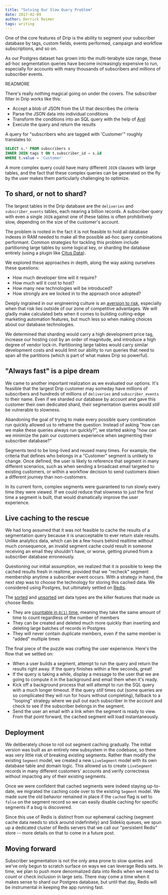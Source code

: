 ```yaml
---
title: "Solving Our Slow Query Problem"
date: 2017-02-09
author: Derrick Reimer
tags: writing
---
```


One of the core features of Drip is the ability to segment your subscriber database by tags, custom fields, events performed, campaign and workflow subscriptions, and so on.

As our Postgres dataset has grown into the multi-terabyte size range, these ad-hoc segmentation queries have become increasingly expensive to run, especially for accounts with many thousands of subscribers and millions of subscriber events.

READMORE

There's really nothing magical going on under the covers. The subscriber filter in Drip works like this:

- Accept a blob of JSON from the UI that describes the criteria
- Parse the JSON data into individual conditions
- Transform the conditions into an SQL query with the help of [Arel](https://github.com/rails/arel)
- Execute the query and return the results

A query for "subscribers who are tagged with 'Customer'" roughly translates to:

```sql
SELECT s.* FROM subscribers s
INNER JOIN tags t ON t.subscriber_id = s.id
WHERE t.value = 'Customer'
```

A more complex query could have many different `JOIN` clauses with large tables, and the fact that these complex queries can be generated on the fly by the user makes them particularly challenging to optimize.

## To shard, or not to shard?

The largest tables in the Drip database are the `deliveries` and `subscriber_events` tables, each nearing a billion records. A subscriber query with even a single `JOIN` against one of these tables is often prohibitively slow, depending on the size of the customer's account.

The problem is rooted in the fact it is not feasible to hold all database indexes in RAM needed to make all the possible ad-hoc query combinations performant. Common strategies for tackling this problem include partitioning large tables by some logical key, or sharding the database entirely (using a plugin like [Citus Data](https://www.citusdata.com/)).

We explored these approaches in depth, along the way asking ourselves these questions:

- How much developer time will it require?
- How much will it cost to host?
- How many new technologies will be introduced?
- How strongly are we locked in to the approach once adopted?

Deeply ingrained in our engineering culture is an [aversion to risk](http://www.derrickreimer.com/posts/choosing-the-perfect-tech-stack/), especially when that risk lies outside of our zone of competitive advantages. We will gladly make calculated bets when it comes to building cutting-edge marketing automation features, but much less so when making choices about our database technologies.

We determined that sharding would carry a high development price tag, increase our hosting cost by an order of magnitude, and introduce a high degree of vendor lock-in. Partitioning large tables would carry similar development costs and would limit our ability to run queries that need to span all the partitions (which is part of what makes Drip so powerful).

## "Always fast" is a pipe dream

We came to another important realization as we evaluated our options. It's feasible that the largest Drip customer may someday have millions of subscribers and hundreds of millions of `deliveries` and `subscriber_events` to their name. Even if we sharded our database by account and gave this customer their own dedicated shard, their segmentation queries would _still_ be vulnerable to slowness.

Abandoning the goal of trying to make every possible query combination run quickly allowed us to reframe the question. Instead of asking "how can we make these queries always run quickly?", we started asking "how can we minimize the pain our customers experience when segmenting their subscriber database?"

Segments tend to be long-lived and reused many times. For example, the criteria that defines who belongs in a "Customer" segment is unlikely to change. Once defined, the user is likely to reference that segment in many different scenarios, such as when sending a broadcast email targeted to existing customers, or within a workflow decision to send customers down a different journey than non-customers.

In its current form, complex segments were guaranteed to run slowly every time they were viewed. If we could reduce that slowness to just the first time a segment is built, that would dramatically improve the user experience.

## Live caching to the rescue

We had long assumed that it was not feasible to cache the results of a segmentation query because it is unacceptable to ever return stale results. Unlike analytics data, which can be a few hours behind realtime without much consequence, an invalid segment cache could result in someone receiving an email they shouldn't have, or worse, getting pruned from a subscriber database erroneously.

Questioning our initial assumption, we realized that it _is_ possible to keep the cached results fresh in realtime, provided that we "recheck" segment membership anytime a subscriber event occurs. With a strategy in hand, the next step was to choose the technology for storing this cached data. We considered using Postgres, but ultimately settled on [Redis](https://redis.io/).

The [sorted](https://redis.io/commands#sorted_set) and [unsorted](https://redis.io/commands#set) set data types are the killer features that made us choose Redis:

- They are [countable in `O(1)` time](https://redis.io/commands/scard), meaning they take the same amount of time to count regardless of the number of members
- They can be created and deleted much more quickly than inserting and deleting large batches of records in Postgres
- They will never contain duplicate members, even if the same member is "added" multiple times

The final piece of the puzzle was crafting the user experience. Here's the flow that we settled on:

- When a user builds a segment, attempt to run the query and return the results right away. If the query finishes within a few seconds, great!
- If the query is taking a while, display a message to the user that we are going to compute it in the background and email them when it's ready.
- Kick off a background process that will attempt to run the SQL query with a much longer timeout. If the query _still_ times out (some queries are so complicated they will run for hours without completing), fallback to a "looping" strategy where we pull out each subscriber in the account and check to see if the subscriber belongs in the segment.
- Send the user an email with a link when the segment is ready to view. From that point forward, the cached segment will load instantaneously.

## Deployment

We deliberately chose to roll out segment caching gradually. The initial version was built as an entirely new subsystem in the codebase, so there was very little risk of breaking existing segments. Rather than modify the existing `Segment` model, we created a new `LiveSegment` model with its own database table and domain logic. This allowed us to create `LiveSegment` records in many different customers' accounts and verify correctness without impacting any of their existing segments.

Once we were confident that cached segments were indeed staying up-to-date, we migrated the caching code over to the existing `Segment` model. We made sure the old behavior remained in place if the `cached` flag is set to `false` on the segment record so we can easily disable caching for specific segments if a bug is discovered.

Since this use of Redis is distinct from our ephemeral caching (segment cache data needs to stick around indefinitely) and Sidekiq queues, we spun up a dedicated cluster of Redis servers that we call our "persistent Redis" store -- more details on that to come in a future post.

## Moving forward

Subscriber segmentation is not the only area prone to slow queries and we've only begun to scratch surface on ways we can leverage Redis sets. In time, we plan to push more denormalized data into Redis when we need to count or check inclusion in large sets. There may come a time when it makes sense to shard our Postgres database, but until that day, Redis will be instrumental in keeping the app running fast.
